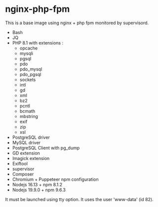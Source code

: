 # nginx-php-fpm

This is a base image using nginx + php fpm monitored by supervisord.

- Bash
- JQ
- PHP 8.1 with extensions : 
  - opcache
  - mysqli
  - pgsql
  - pdo
  - pdo_mysql
  - pdo_pgsql
  - sockets
  - intl
  - gd
  - xml
  - bz2
  - pcntl
  - bcmath
  - mbstring
  - exif
  - zip
  - xsl
- PostgreSQL driver
- MySQL driver
- PostgreSQL Client with pg_dump
- GD extension
- Imagick extension
- Exiftool
- supervisor
- Composer
- Chromium + Puppeteer npm configuration
- Nodejs 16.13 + npm 8.1.2
- Nodejs 19.9.0 + npm 9.6.3

It must be launched using tty option.
It uses the user 'www-data' (id 82).
